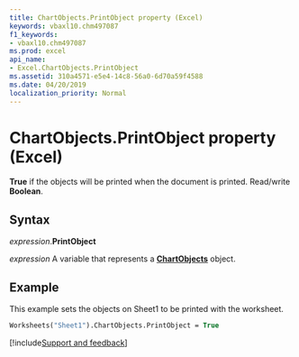 ```yaml
---
title: ChartObjects.PrintObject property (Excel)
keywords: vbaxl10.chm497087
f1_keywords:
- vbaxl10.chm497087
ms.prod: excel
api_name:
- Excel.ChartObjects.PrintObject
ms.assetid: 310a4571-e5e4-14c8-56a0-6d70a59f4588
ms.date: 04/20/2019
localization_priority: Normal
---
```



# ChartObjects.PrintObject property (Excel)

 **True** if the objects will be printed when the document is printed. Read/write **Boolean**.


## Syntax

_expression_.**PrintObject**

_expression_ A variable that represents a **[ChartObjects](Excel.ChartObjects.md)** object.


## Example

This example sets the objects on Sheet1 to be printed with the worksheet.


```vb
Worksheets("Sheet1").ChartObjects.PrintObject = True
```

[!include[Support and feedback](~/includes/feedback-boilerplate.md)]